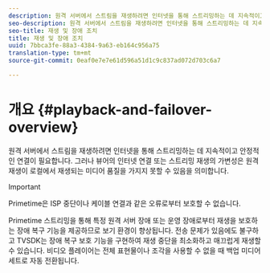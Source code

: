 ```yaml
---
description: 원격 서버에서 스트림을 재생하려면 인터넷을 통해 스트리밍하는 데 지속적이고 안정적인 연결이 필요합니다. 그러나 뷰어의 인터넷 연결 또는 스트리밍 재생의 가변성은 원격 재생이 로컬에서 재생되는 미디어 품질을 가지지 못할 수 있음을 의미합니다.
seo-description: 원격 서버에서 스트림을 재생하려면 인터넷을 통해 스트리밍하는 데 지속적이고 안정적인 연결이 필요합니다. 그러나 뷰어의 인터넷 연결 또는 스트리밍 재생의 가변성은 원격 재생이 로컬에서 재생되는 미디어 품질을 가지지 못할 수 있음을 의미합니다.
seo-title: 재생 및 장애 조치
title: 재생 및 장애 조치
uuid: 7bbca3fe-88a3-4384-9a63-eb164c956a75
translation-type: tm+mt
source-git-commit: 0eaf0e7e7e61d596a51d1c9c837ad072d703c6a7

---
```



# 개요 {#playback-and-failover-overview}

원격 서버에서 스트림을 재생하려면 인터넷을 통해 스트리밍하는 데 지속적이고 안정적인 연결이 필요합니다. 그러나 뷰어의 인터넷 연결 또는 스트리밍 재생의 가변성은 원격 재생이 로컬에서 재생되는 미디어 품질을 가지지 못할 수 있음을 의미합니다.

>[!IMPORTANT]
>
>Primetime은 ISP 중단이나 케이블 연결과 같은 오류로부터 보호할 수 없습니다.

Primetime 스트리밍을 통해 특정 원격 서버 장애 또는 운영 장애로부터 재생을 보호하는 장애 복구 기능을 제공하므로 보기 환경이 향상됩니다. 전송 문제가 있음에도 불구하고 TVSDK는 장애 복구 보호 기능을 구현하여 재생 중단을 최소화하고 매끄럽게 재생할 수 있습니다. 비디오 플레이어는 전체 표현물이나 조각을 사용할 수 없을 때 백업 미디어 세트로 자동 전환됩니다.